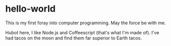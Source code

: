 hello-world
===========

This is my first foray into computer programming. May the force be with me.

Hubot here, I like Node.js and Coffeescript (that's what I'm made of).
I've had tacos on the moon and find them far superior to Earth tacos.
